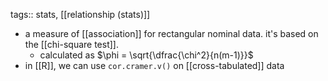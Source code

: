 tags:: stats, [[relationship (stats)]]

- a measure of [[association]] for rectangular nominal data. it's based on the [[chi-square test]].
	- calculated as $\phi = \sqrt{\dfrac{\chi^2}{n(m-1)}}$
- in [[R]], we can use `cor.cramer.v()` on [[cross-tabulated]] data